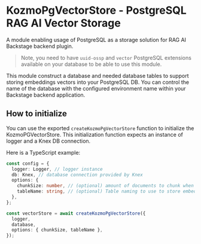 # KozmoPgVectorStore - PostgreSQL RAG AI Vector Storage

A module enabling usage of PostgreSQL as a storage solution for RAG AI Backstage backend plugin.

> Note, you need to have `uuid-ossp` and `vector` PostgreSQL extensions available on your database to be able to use this module.

This module construct a database and needed database tables to support storing embeddings vectors into your PostgreSQL DB. You can control the name of the database with the configured environment name within your Backstage backend application.

## How to initialize

You can use the exported `createKozmoPgVectorStore` function to initialize the KozmoPGVectorStore. This initialization function expects an instance of logger and a Knex DB connection.

Here is a TypeScript example:

```typescript
const config = {
  logger: Logger, // logger instance
  db: Knex, // database connection provided by Knex
  options: {
    chunkSize: number, // (optional) amount of documents to chunk when adding vectors, default is 500
    tableName: string, // (optional) Table naming to use to store embeddings. Default is 'embeddings'
  },
};

const vectorStore = await createKozmoPgVectorStore({
  logger,
  database,
  options: { chunkSize, tableName },
});
```
